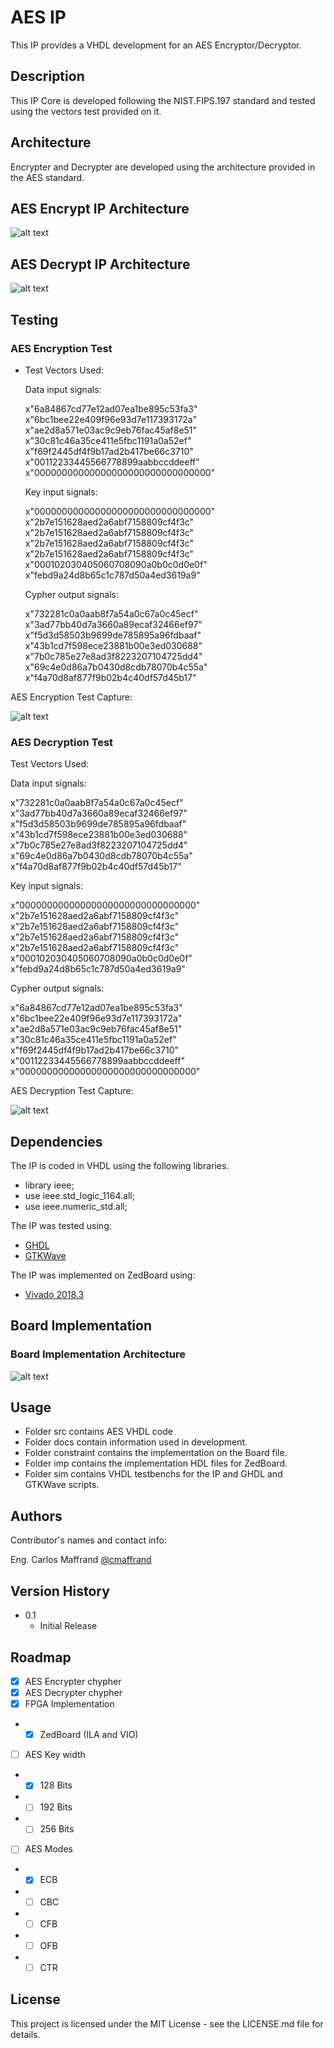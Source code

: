 # AES IP

This IP provides a VHDL development for an AES Encryptor/Decryptor.

## Description

This IP Core is developed following the NIST.FIPS.197 standard and tested using the vectors test provided on it.

## Architecture

Encrypter and Decrypter are developed using the architecture provided in the AES standard.

## AES Encrypt IP Architecture

![alt text](https://github.com/cmaffrand/CESE_CPL/blob/main/AES/docs/img/aes_enc_arch.png)

## AES Decrypt IP Architecture

![alt text](https://github.com/cmaffrand/CESE_CPL/blob/main/AES/docs/img/aes_dec_arch.png)

## Testing

### AES Encryption Test

* Test Vectors Used:

  Data input signals:

  x"6a84867cd77e12ad07ea1be895c53fa3"
  x"6bc1bee22e409f96e93d7e117393172a"  
  x"ae2d8a571e03ac9c9eb76fac45af8e51"  
  x"30c81c46a35ce411e5fbc1191a0a52ef"  
  x"f69f2445df4f9b17ad2b417be66c3710"  
  x"00112233445566778899aabbccddeeff"  
  x"00000000000000000000000000000000"

  Key input signals:

  x"00000000000000000000000000000000"
  x"2b7e151628aed2a6abf7158809cf4f3c"
  x"2b7e151628aed2a6abf7158809cf4f3c"
  x"2b7e151628aed2a6abf7158809cf4f3c"
  x"2b7e151628aed2a6abf7158809cf4f3c"
  x"000102030405060708090a0b0c0d0e0f"
  x"febd9a24d8b65c1c787d50a4ed3619a9"

  Cypher output signals:

  x"732281c0a0aab8f7a54a0c67a0c45ecf"
  x"3ad77bb40d7a3660a89ecaf32466ef97"
  x"f5d3d58503b9699de785895a96fdbaaf"
  x"43b1cd7f598ece23881b00e3ed030688"
  x"7b0c785e27e8ad3f8223207104725dd4"
  x"69c4e0d86a7b0430d8cdb78070b4c55a"
  x"f4a70d8af877f9b02b4c40df57d45b17"
  
AES Encryption Test Capture:

![alt text](https://github.com/cmaffrand/CESE_CPL/blob/main/AES/docs/img/aes_enc_capture.png)

### AES Decryption Test

Test Vectors Used:

  Data input signals:

  x"732281c0a0aab8f7a54a0c67a0c45ecf"
  x"3ad77bb40d7a3660a89ecaf32466ef97"
  x"f5d3d58503b9699de785895a96fdbaaf"
  x"43b1cd7f598ece23881b00e3ed030688"
  x"7b0c785e27e8ad3f8223207104725dd4"
  x"69c4e0d86a7b0430d8cdb78070b4c55a"
  x"f4a70d8af877f9b02b4c40df57d45b17"

  Key input signals:

  x"00000000000000000000000000000000"
  x"2b7e151628aed2a6abf7158809cf4f3c"
  x"2b7e151628aed2a6abf7158809cf4f3c"
  x"2b7e151628aed2a6abf7158809cf4f3c"
  x"2b7e151628aed2a6abf7158809cf4f3c"
  x"000102030405060708090a0b0c0d0e0f"
  x"febd9a24d8b65c1c787d50a4ed3619a9"

  Cypher output signals:

  x"6a84867cd77e12ad07ea1be895c53fa3"
  x"6bc1bee22e409f96e93d7e117393172a"  
  x"ae2d8a571e03ac9c9eb76fac45af8e51"  
  x"30c81c46a35ce411e5fbc1191a0a52ef"  
  x"f69f2445df4f9b17ad2b417be66c3710"  
  x"00112233445566778899aabbccddeeff"  
  x"00000000000000000000000000000000"

AES Decryption Test Capture:

![alt text](https://github.com/cmaffrand/CESE_CPL/blob/main/AES/docs/img/aes_dec_capture.png)

## Dependencies

The IP is coded in VHDL using the following libraries.

* library ieee;
* use ieee.std_logic_1164.all;
* use ieee.numeric_std.all;

The IP was tested using:

* [GHDL](https://github.com/ghdl/ghdlhttps://github.com/ghdl/ghdl)
* [GTKWave](https://github.com/gtkwave/gtkwave)

The IP was implemented on ZedBoard using:

* [Vivado 2018.3](https://www.xilinx.com/support/installer/installer-info-2018-3.html)

## Board Implementation

### Board Implementation Architecture

![alt text](https://github.com/cmaffrand/CESE_CPL/blob/main/AES/docs/img/imple_arch.png)

## Usage

* Folder src contains AES VHDL code
* Folder docs contain information used in development.
* Folder constraint contains the implementation on the Board file.
* Folder imp contains the implementation HDL files for ZedBoard.
* Folder sim contains VHDL testbenchs for the IP and GHDL and GTKWave scripts.

## Authors

Contributor's names and contact info:

Eng. Carlos Maffrand  [@cmaffrand](https://www.linkedin.com/in/carlos-maffrand-3ab3b340/)

## Version History

* 0.1
    * Initial Release

## Roadmap

- [x] AES Encrypter chypher
- [x] AES Decrypter chypher
- [x] FPGA Implementation
- - [x] ZedBoard (ILA and VIO)
- [ ] AES Key width
- - [x] 128 Bits
- - [ ] 192 Bits
- - [ ] 256 Bits
- [ ] AES Modes
- - [x] ECB
- - [ ] CBC
- - [ ] CFB
- - [ ] OFB
- - [ ] CTR

## License

This project is licensed under the MIT License - see the LICENSE.md file for details.